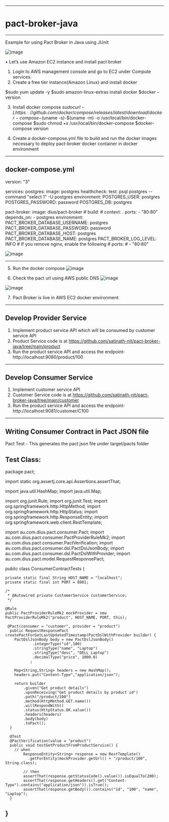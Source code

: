 
--------------------------------------------------------------------------------------------------------------------------------------------------------------------------
# pact-broker-java
--------------------------------------------------------------------------------------------------------------------------------------------------------------------------
Example for using Pact Broker in Java using JUnit

![image](https://user-images.githubusercontent.com/32492604/128455297-703b335b-2b70-4bf8-bad5-fbd140551336.png)

•	Let’s use Amazon EC2 instance and install pact broker
1.	Login to AWS management console and go to EC2 under Compute services.
2.	Create a free tier instance(Amazon Linux) and install docker
  
$sudo yum update -y
$sudo amazon-linux-extras install docker
$docker –version

3.	Install docker compose
$sudo curl -L https://github.com/docker/compose/releases/latest/download/docker-compose-$(uname -s)-$(uname -m) -o /usr/local/bin/docker-compose
$sudo chmod +x /usr/local/bin/docker-compose
$docker-compose version

4.	Create a docker-compose.yml file to build and run the docker images necessary to deploy pact-broker docker container in docker environment
--------------------------------------------------------------------------------------------------------------------------------------------------------------------------
docker-compose.yml
---------------------------------------------------------

version: "3"

services:
  postgres:
    image: postgres
    healthcheck:
      test: psql postgres --command "select 1" -U postgres
    environment:
      POSTGRES_USER: postgres
      POSTGRES_PASSWORD: password
      POSTGRES_DB: postgres

  pact-broker:
    image: dius/pact-broker
    # build:
    #   context: .
    ports:
      - "80:80"
    depends_on:
      - postgres
    environment:
      PACT_BROKER_DATABASE_USERNAME: postgres
      PACT_BROKER_DATABASE_PASSWORD: password
      PACT_BROKER_DATABASE_HOST: postgres
      PACT_BROKER_DATABASE_NAME: postgres
      PACT_BROKER_LOG_LEVEL: INFO
    # If you remove nginx, enable the following
    # ports:
    #  - "80:80"

![image](https://user-images.githubusercontent.com/32492604/128455593-b8bf12bb-f5eb-479c-a7ff-a2d6c600a5f0.png)

-----------------------------------------------------------------------

5.	Run the docker compose 
![image](https://user-images.githubusercontent.com/32492604/128455449-7a68ee24-cd76-4ee0-a9b4-df679651e9b5.png)

6.	Check the pact url using AWS public DNS 
![image](https://user-images.githubusercontent.com/32492604/128455485-62dc07d4-3db9-4365-9eed-f45938bf104c.png)


![image](https://user-images.githubusercontent.com/32492604/128455492-d4758341-620a-4764-9340-188333d1053d.png)


7.	Pact Broker is live in AWS EC2 docker environment

--------------------------------------------------------------------------------------------------------------------------------------------------------------------------
Develop Provider Service
--------------------------------------------------------------------------------------------------------------------------------------------------------------------------
1.	Implement product service API which will be consumed by customer service API
2.	Product Service code is at https://github.com/satinath-nit/pact-broker-java/tree/main/product
3.	Run the product service API and access the endpoint- http://localhost:9080/product/100
--------------------------------------------------------------------------------------------------------------------------------------------------------------------------
Develop Consumer Service
--------------------------------------------------------------------------------------------------------------------------------------------------------------------------
1.	Implement customer service API  
2.	Customer Service code is at https://github.com/satinath-nit/pact-broker-java/tree/main/customer
3.	Run the product service API and access the endpoint- http://localhost:9081/customer/C100

--------------------------------------------------------------------------------------------------------------------------------------------------------------------------
Writing Consumer Contract in Pact JSON file
--------------------------------------------------------------------------------------------------------------------------------------------------------------------------
 
 Pact Test - This generates the pact json file under target/pacts folder
 
 Test Class:
 -------------------------------------------------------------------------------------------------------------------------------------------------------------------------
 
 package pact;

import static org.assertj.core.api.Assertions.assertThat;

import java.util.HashMap;
import java.util.Map;

import org.junit.Rule;
import org.junit.Test;
import org.springframework.http.HttpMethod;
import org.springframework.http.HttpStatus;
import org.springframework.http.ResponseEntity;
import org.springframework.web.client.RestTemplate;

import au.com.dius.pact.consumer.Pact;
import au.com.dius.pact.consumer.PactProviderRuleMk2;
import au.com.dius.pact.consumer.PactVerification;
import au.com.dius.pact.consumer.dsl.PactDslJsonBody;
import au.com.dius.pact.consumer.dsl.PactDslWithProvider;
import au.com.dius.pact.model.RequestResponsePact;

public class ConsumerContractTests {

	private static final String HOST_NAME = "localhost";
	private static final int PORT = 8081;

	/*
	 * @Autowired private CustomerService customerService;
	 */

	@Rule
	public PactProviderRuleMk2 mockProvider = new PactProviderRuleMk2("product", HOST_NAME, PORT, this);
	
	 @Pact(consumer = "customer", provider = "product")
	  public RequestResponsePact createPactForGetLastUpdatedTimestamp(PactDslWithProvider builder) {
	    PactDslJsonBody body = new PactDslJsonBody()
	            .integerType("id",100)
	            .stringType("name", "Laptop")
	            .stringType("desc", "DELL Laptop")
	            .decimalType("price", 1000.0)
	           ;

	    Map<String,String> headers = new HashMap();
	    headers.put("Content-Type","application/json");

	    return builder
	        .given("Get product details")
	        .uponReceiving("Get product details by product id")
	        .path("/product/100")
	        .method(HttpMethod.GET.name())
	        .willRespondWith()
	        .status(HttpStatus.OK.value())
	        .headers(headers)
	        .body(body)
	        .toPact();
	  }

	  @Test
	  @PactVerification(value = "product")
	  public void testGetProductFromProductService() {
		// when
		    ResponseEntity<String> response = new RestTemplate()
		      .getForEntity(mockProvider.getUrl() + "/product/100", String.class);

		    // then
		    assertThat(response.getStatusCode().value()).isEqualTo(200);
		    assertThat(response.getHeaders().get("Content-Type").contains("application/json")).isTrue();
		    assertThat(response.getBody()).contains("id", "100", "name", "Laptop");
	  }

}
-------------------------------------------------------------------------------------------------------------------------------------------------------------------------

